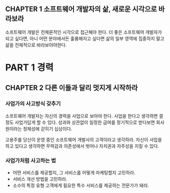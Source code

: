 ## CHAPTER 1 소프트웨어 개발자의 삶, 새로운 시각으로 바라보라

소프트웨어 개발은 전체론적인 시각으로 접근해야 한다. 더 좋은 소프트웨어 개발자가 되고 싶다면, 아니 어떤 분야에서든 훌륭해지고 싶다면 삶의 일부 영역에 집중하지 말고 삶을 전체적으로 바라보아야한다.

# PART 1 경력
## CHAPTER 2 다른 이들과 달리 멋지게 시작하라
### 사업가의 사고방식 갖추기

소프트웨어 개발자는 자신의 경력을 사업으로 보아야 한다. 사업을 한다고 생각하면 결정도 사업가답게 할 수 있다. 성과와 상관없이 일정한 급여를 정기적으로 받다보면 회사원이라는 정체성에 갇히기 십상이다.

고용주를 당신이 운영 중인 소프트웨어 개발사의 고객이라고 생각하라. 자신이 사업을 하고 있다고 생각하면 무력감과 의존성에서 벗어나 자치권과 자주성을 지킬 수 있다.

### 사업가처럼 사고하는 법

- 어떤 서비스를 제공할지, 그 서비스를 어떻게 마케팅할지 고민하라.
- 서비스 개선 방법을 고민하라.
- 소수의 특정 유형 고객에게 필요한 특수 서비스를 제공하는 전문가가 돼라.
